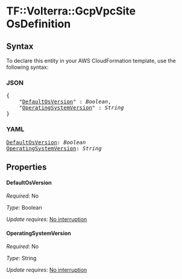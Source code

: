 # TF::Volterra::GcpVpcSite OsDefinition

## Syntax

To declare this entity in your AWS CloudFormation template, use the following syntax:

### JSON

<pre>
{
    "<a href="#defaultosversion" title="DefaultOsVersion">DefaultOsVersion</a>" : <i>Boolean</i>,
    "<a href="#operatingsystemversion" title="OperatingSystemVersion">OperatingSystemVersion</a>" : <i>String</i>
}
</pre>

### YAML

<pre>
<a href="#defaultosversion" title="DefaultOsVersion">DefaultOsVersion</a>: <i>Boolean</i>
<a href="#operatingsystemversion" title="OperatingSystemVersion">OperatingSystemVersion</a>: <i>String</i>
</pre>

## Properties

#### DefaultOsVersion

_Required_: No

_Type_: Boolean

_Update requires_: [No interruption](https://docs.aws.amazon.com/AWSCloudFormation/latest/UserGuide/using-cfn-updating-stacks-update-behaviors.html#update-no-interrupt)

#### OperatingSystemVersion

_Required_: No

_Type_: String

_Update requires_: [No interruption](https://docs.aws.amazon.com/AWSCloudFormation/latest/UserGuide/using-cfn-updating-stacks-update-behaviors.html#update-no-interrupt)

